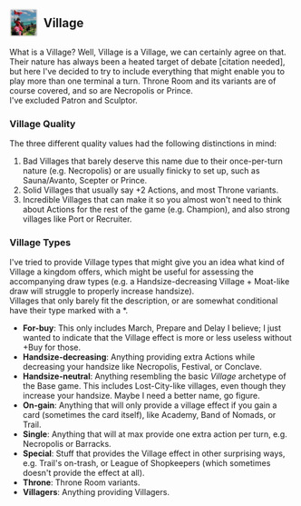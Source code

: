 
## <div style="display: flex; align-items: center;"><img src="../../assets/icons/qualities/village.jpg" alt="Village icon" width="50"> <span style="margin-left: 10px;">Village</span></div>

What is a Village? Well, Village is a Village, we can certainly agree on that. Their nature has always been a heated target of debate [citation needed], but here I've decided to try to include everything that might enable you to play more than one terminal a turn. Throne Room and its variants are of course covered, and so are Necropolis or Prince.\
I've excluded Patron and Sculptor.

### Village Quality

The three different quality values had the following distinctions in mind:

1. Bad Villages that barely deserve this name due to their once-per-turn nature (e.g. Necropolis) or are usually finicky to set up, such as Sauna/Avanto, Scepter or Prince.
2. Solid Villages that usually say +2 Actions, and most Throne variants.
3. Incredible Villages that can make it so you almost won't need to think about Actions for the rest of the game (e.g. Champion), and also strong villages like Port or Recruiter.

### Village Types

I've tried to provide Village types that might give you an idea what kind of Village a kingdom offers, which might be useful for assessing the accompanying draw types (e.g. a Handsize-decreasing Village + Moat-like draw will struggle to properly increase handsize).\
Villages that only barely fit the description, or are somewhat conditional have their type marked with a \*.

- **For-buy**: This only includes March, Prepare and Delay I believe; I just wanted to indicate that the Village effect is more or less useless without +Buy for those.
- **Handsize-decreasing**: Anything providing extra Actions while decreasing your handsize like Necropolis, Festival, or Conclave.
- **Handsize-neutral**: Anything resembling the basic *Village* archetype of the Base game. This includes Lost-City-like villages, even though they increase your handsize. Maybe I need a better name, go figure.
- **On-gain**: Anything that will only provide a village effect if you gain a card (sometimes the card itself), like Academy, Band of Nomads, or Trail.
- **Single**: Anything that will at max provide one extra action per turn, e.g. Necropolis or Barracks.
- **Special**: Stuff that provides the Village effect in other surprising ways, e.g. Trail's on-trash, or League of Shopkeepers (which sometimes doesn't provide the effect at all).
- **Throne**: Throne Room variants.
- **Villagers**: Anything providing Villagers.
